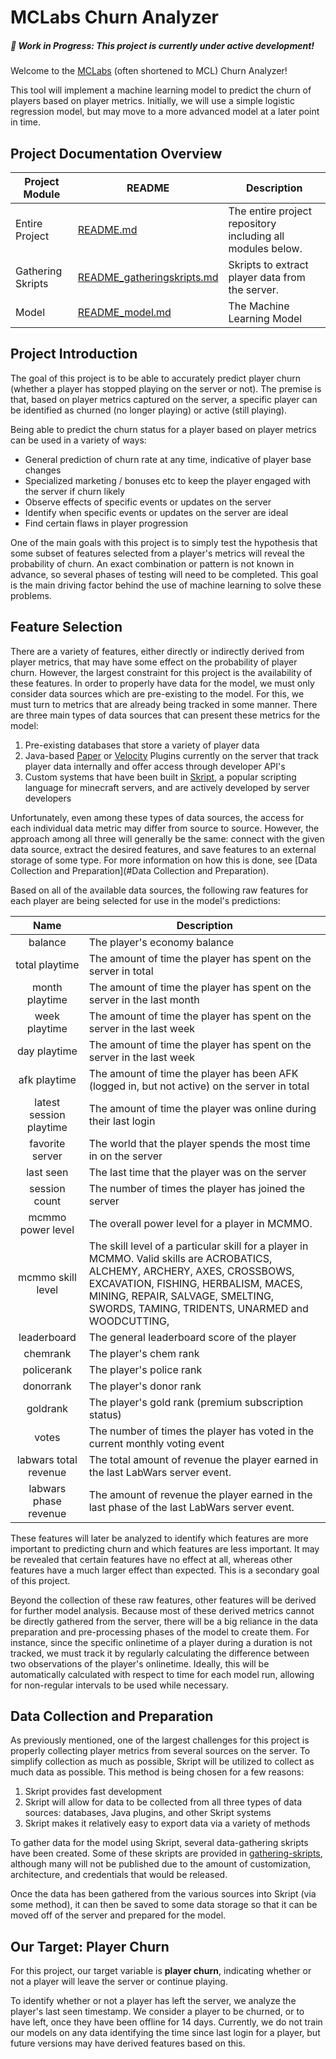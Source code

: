 # MCLabs Churn Analyzer

##### 🚧 Work in Progress: This project is currently under active development!

Welcome to the [MCLabs](https://labs-mc.com/) (often shortened to MCL) Churn Analyzer!

This tool will implement a machine learning model to predict the churn of players based on player metrics. Initially, we will use a simple logistic regression model, but may move to a more advanced model at a later point in time.

## Project Documentation Overview

| Project Module    | README                                                                                           | Description                                                |
| ----------------- | ------------------------------------------------------------------------------------------------ | ---------------------------------------------------------- |
| Entire Project    | [README.md](README.md)                                                                              | The entire project repository including all modules below. |
| Gathering Skripts | [ README_gatheringskripts.md](gathering-skripts/README_gatheringskripts.md "Gathering Skripts Readme") | Skripts to extract player data from the server.            |
| Model             | [README_model.md](model-src/README_model.md "Model Readme")                                            | The Machine Learning Model                                 |

## Project Introduction

The goal of this project is to be able to accurately predict player churn (whether a player has stopped playing on the server or not). The premise is that, based on player metrics captured on the server, a specific player can be identified as churned (no longer playing) or active (still playing).

Being able to predict the churn status for a player based on player metrics can be used in a variety of ways:

* General prediction of churn rate at any time, indicative of player base changes
* Specialized marketing / bonuses etc to keep the player engaged with the server if churn likely
* Observe effects of specific events or updates on the server
* Identify when specific events or updates on the server are ideal
* Find certain flaws in player progression

One of the main goals with this project is to simply test the hypothesis that some subset of features selected from a player's metrics will reveal the probability of churn. An exact combination or pattern is not known in advance, so several phases of testing will need to be completed. This goal is the main driving factor behind the use of machine learning to solve these problems.

## Feature Selection

There are a variety of features, either directly or indirectly derived from player metrics, that may have some effect on the probability of player churn. However, the largest constraint for this project is the availability of these features. In order to properly have data for the model, we must only consider data sources which are pre-existing to the model. For this, we must turn to metrics that are already being tracked in some manner. There are three main types of data sources that can present these metrics for the model:

1. Pre-existing databases that store a variety of player data
2. Java-based [Paper](https://papermc.io/software/paper) or [Velocity](https://papermc.io/software/velocity) Plugins currently on the server that track player data internally and offer access through developer API's
3. Custom systems that have been built in [Skript](https://github.com/SkriptLang/Skript), a popular scripting language for minecraft servers, and are actively developed by server developers

Unfortunately, even among these types of data sources, the access for each individual data metric may differ from source to source. However, the approach among all three will generally be the same: connect with the given data source, extract the desired features, and save features to an external storage of some type. For more information on how this is done, see [Data Collection and Preparation](#Data Collection and Preparation).

Based on all of the available data sources, the following raw features for each player are being selected for use in the model's predictions:

|          Name          | Description                                                                                                                                                                                                                                                |
| :---------------------: | ---------------------------------------------------------------------------------------------------------------------------------------------------------------------------------------------------------------------------------------------------------- |
|         balance         | The player's economy balance                                                                                                                                                                                                                               |
|     total playtime     | The amount of time the player has spent on the server in total                                                                                                                                                                                             |
|     month playtime     | The amount of time the player has spent on the server in the last month                                                                                                                                                                                    |
|      week playtime      | The amount of time the player has spent on the server in the last week                                                                                                                                                                                     |
|      day playtime      | The amount of time the player has spent on the server in the last week                                                                                                                                                                                     |
|      afk playtime      | The amount of time the player has been AFK (logged in, but not active) on the server in total                                                                                                                                                              |
| latest session playtime | The amount of time the player was online during their last login                                                                                                                                                                                           |
|     favorite server     | The world that the player spends the most time in on the server                                                                                                                                                                                            |
|        last seen        | The last time that the player was on the server                                                                                                                                                                                                            |
|      session count      | The number of times the player has joined the server                                                                                                                                                                                                       |
|    mcmmo power level    | The overall power level for a player in MCMMO.                                                                                                                                                                                                             |
|    mcmmo skill level    | The skill level of a particular skill for a player in MCMMO. Valid skills are ACROBATICS, ALCHEMY, ARCHERY, AXES, CROSSBOWS, EXCAVATION, FISHING, HERBALISM, MACES, MINING, REPAIR, SALVAGE, SMELTING, SWORDS, TAMING, TRIDENTS, UNARMED and WOODCUTTING, |
|       leaderboard       | The general leaderboard score of the player                                                                                                                                                                                                                |
|        chemrank        | The player's chem rank                                                                                                                                                                                                                                    |
|       policerank       | The player's police rank                                                                                                                                                                                                                                   |
|        donorrank        | The player's donor rank                                                                                                                                                                                                                                    |
|        goldrank        | The player's gold rank (premium subscription status)                                                                                                                                                                                                       |
|          votes          | The number of times the player has voted in the current monthly voting event                                                                                                                                                                               |
|  labwars total revenue  | The total amount of revenue the player earned in the last LabWars server event.                                                                                                                                                                            |
|  labwars phase revenue  | The amount of revenue the player earned in the last phase of the last LabWars server event.                                                                                                                                                                |

These features will later be analyzed to identify which features are more important to predicting churn and which features are less important. It may be revealed that certain features have no effect at all, whereas other features have a much larger effect than expected. This is a secondary goal of this project.

Beyond the collection of these raw features, other features will be derived for further model analysis. Because most of these derived metrics cannot be directly gathered from the server, there will be a big reliance in the data preparation and pre-processing phases of the model to create them. For instance, since the specific onlinetime of a player during a duration is not tracked, we must track it by regularly calculating the difference between two observations of the player's onlinetime. Ideally, this will be automatically calculated with respect to time for each model run, allowing for non-regular intervals to be used while necessary.

## Data Collection and Preparation

As previously mentioned, one of the largest challenges for this project is properly collecting player metrics from several sources on the server. To simplify collection as much as possible, Skript will be utilized to collect as much data as possible. This method is being chosen for a few reasons:

1. Skript provides fast development
2. Skript will allow for data to be collected from all three types of data sources: databases, Java plugins, and other Skript systems
3. Skript makes it relatively easy to export data via a variety of methods

To gather data for the model using Skript, several data-gathering skripts have been created. Some of these skripts are provided in [gathering-skripts](gathering-skripts), although many will not be published due to the amount of customization, architecture, and credentials that would be released.

Once the data has been gathered from the various sources into Skript (via some method), it can then be saved to some data storage so that it can be moved off of the server and prepared for the model.

## Our Target: Player Churn

For this project, our target variable is **player churn**, indicating whether or not a player will leave the server or continue playing.

To identify whether or not a player has left the server, we analyze the player's last seen timestamp. We consider a player to be churned, or to have left, once they have been offline for 14 days. Currently, we do not train our models on any data identifying the time since last login for a player, but future versions may have derived features based on this.
